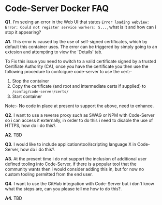# **Code-Server Docker FAQ**

**Q1.** I'm seeing an error in the Web UI that states ```Error loading webview: Error: Could not register service workers: S...```, what is it and how can i stop it appearing?

**A1.** This error is caused by the use of self-signed certificates, which by default this container uses. The error can be triggered by simply going to an extesion and attempting to view the 'Details' tab.

To Fix this issue you need to switch to a valid certificate signed by a trusted Certifiate Authority (CA), once you have the certificate you then use the following procedure to confoigure code-server to use the cert:-

1. Stop the container
2. Copy the certificate (and root and intermediate certs if supplied) to ```/config/code-server/certs/```
3. Start container

Note:- No code in place at present to support the above, need to enhance.

**Q2.** I want to use a reverse proxy such as SWAG or NPM with Code-Server so i can access it externally, in order to do this i need to disable the use of HTTPS, how do i do this?.

**A2.** TBD

**Q3.** I would like to include application/tool/scripting language X in Code-Server, how do i do this?.

**A3.** At the present time i do not support the inclusion of additional user defined tooling into Code-Server, if there is a popular tool that the community wants then i would consider adding this in, but for now no custom tooling permitted from the end user.

**Q4.** I want to use the GitHub integration with Code-Server but i don't know what the steps are, can you please tell me how to do this?.

**A4.** TBD